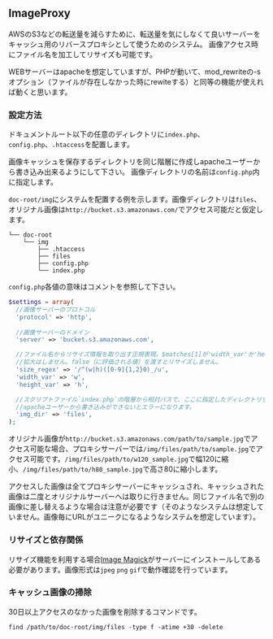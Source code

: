 ## ImageProxy

AWSのS3などの転送量を減らすために、転送量を気にしなくて良いサーバーをキャッシュ用のリバースプロキシとして使うためのシステム。
画像アクセス時にファイル名を加工してリサイズも可能です。

WEBサーバーはapacheを想定していますが、PHPが動いて、mod_rewriteの-sオプション（ファイルが存在しなかった時にrewiteする）と同等の機能が使えれば動くと思います。

### 設定方法

ドキュメントルート以下の任意のディレクトリに`index.php`、`config.php`、`.htaccess`を配置します。

画像キャッシュを保存するディレクトリを同じ階層に作成しapacheユーザーから書き込み出来るようにして下さい。
画像ディレクトリの名前は`config.php`内に指定します。

`doc-root/img`にシステムを配置する例を示します。画像ディレクトリは`files`、オリジナル画像は`http://bucket.s3.amazonaws.com/`でアクセス可能だと仮定します。

```
└── doc-root
    └── img
        ├── .htaccess
        ├── files
        ├── config.php
        └── index.php
```

`config.php`各値の意味はコメントを参照して下さい。

```php
$settings = array(
  //画像サーバーのプロトコル
  'protocol' => 'http',
  
  //画像サーバーのドメイン
  'server' => 'bucket.s3.amazonaws.com',

  //ファイル名からリサイズ情報を取り出す正規表現。$matches[1]が'width_var'か'height_var'。$matches[2]が値（数字）
  //拡大はしません。false（に評価される値）を渡すとリサイズしません。
  'size_regex' => '/^(w|h)([0-9]{1,2}0)_/u',
  'width_var' => 'w',
  'height_var' => 'h',

  //スクリプトファイル`index.php`の階層から相対パスで、ここに指定したディレクトリを検索し、そこに画像をキャッシュします。
  //apacheユーザーから書き込みができないとエラーになります。
  'img_dir' => 'files',
);
```

オリジナル画像が`http://bucket.s3.amazonaws.com/path/to/sample.jpg`でアクセス可能な場合、プロキシサーバーでは`/img/files/path/to/sample.jpg`でアクセス可能です。`/img/files/path/to/w120_sample.jpg`で幅120に縮小、`/img/files/path/to/h80_sample.jpg`で高さ80に縮小します。

アクセスした画像は全てプロキシサーバーにキャッシュされ、キャッシュされた画像は二度とオリジナルサーバーへは取りに行きません。同じファイル名で別の画像に差し替えるような場合は注意が必要です（そのようなシステムは想定していません。画像毎にURLがユニークになるようなシステムを想定しています）。

### リサイズと依存関係

リサイズ機能を利用する場合[Image Magick](http://www.imagemagick.org/script/index.php)がサーバーにインストールしてある必要があります。画像形式は`jpeg` `png` `gif`で動作確認を行っています。


### キャッシュ画像の掃除

30日以上アクセスのなかった画像を削除するコマンドです。

```shell
find /path/to/doc-root/img/files -type f -atime +30 -delete
```
